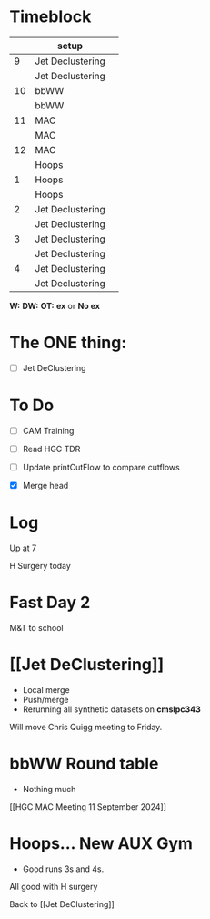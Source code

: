 # Timeblock

|     | setup            |     |
| --- | ---------------- | --- |
| 9   | Jet Declustering |     |
|     | Jet Declustering |     |
| 10  | bbWW             |     |
|     | bbWW             |     |
| 11  | MAC              |     |
|     | MAC              |     |
| 12  | MAC              |     |
|     | Hoops            |     |
| 1   | Hoops            |     |
|     | Hoops            |     |
| 2   | Jet Declustering |     |
|     | Jet Declustering |     |
| 3   | Jet Declustering |     |
|     | Jet Declustering |     |
| 4   | Jet Declustering |     |
|     | Jet Declustering |     |

**W:**
**DW:**
**OT:**
**ex** or **No ex**

# The ONE thing: 
- [ ] Jet DeClustering


# To Do
- [ ] CAM Training
- [ ] Read HGC TDR
- [ ] Update printCutFlow to compare cutflows
- [x] Merge head



# Log

Up at 7 

H Surgery today 

# Fast Day 2

M&T to school

# [[Jet DeClustering]]
- Local merge
- Push/merge
- Rerunning all synthetic datasets on **cmslpc343**

Will move Chris Quigg meeting to Friday.

# bbWW Round table
- Nothing much

[[HGC MAC Meeting 11 September 2024]]

# Hoops... New AUX Gym 
- Good runs 3s and 4s. 

All good with H surgery

Back to [[Jet DeClustering]]

